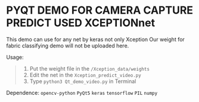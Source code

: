 # PYQT DEMO FOR CAMERA CAPTURE PREDICT USED XCEPTIONnet

This demo can use for any net by keras not only Xception
Our weight for fabric classifying demo will not be uploaded here.

Usage:
> 1. Put the weight file in the `/Xception_data/weights`
> 2. Edit the net in the `Xception_predict_video.py`
> 3. Type `python3 Qt_demo_video.py` in Terminal


Dependence:
`opencv-python`
`PyQt5`
`keras`
`tensorflow`
`PIL`
`numpy`
